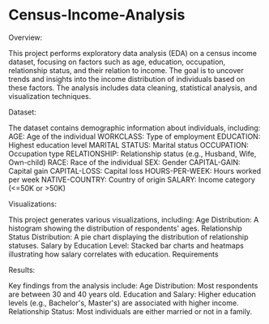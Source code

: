 # Census-Income-Analysis

Overview:

This project performs exploratory data analysis (EDA) on a census income dataset, focusing on factors such as age, education, occupation, relationship status, and their relation to income. The goal is to uncover trends and insights into the income distribution of individuals based on these factors. The analysis includes data cleaning, statistical analysis, and visualization techniques.

Dataset:

The dataset contains demographic information about individuals, including:
AGE: Age of the individual
WORKCLASS: Type of employment
EDUCATION: Highest education level
MARITAL STATUS: Marital status
OCCUPATION: Occupation type
RELATIONSHIP: Relationship status (e.g., Husband, Wife, Own-child)
RACE: Race of the individual
SEX: Gender
CAPITAL-GAIN: Capital gain
CAPITAL-LOSS: Capital loss
HOURS-PER-WEEK: Hours worked per week
NATIVE-COUNTRY: Country of origin
SALARY: Income category (<=50K or >50K)

Visualizations:

This project generates various visualizations, including:
Age Distribution: A histogram showing the distribution of respondents' ages.
Relationship Status Distribution: A pie chart displaying the distribution of relationship statuses.
Salary by Education Level: Stacked bar charts and heatmaps illustrating how salary correlates with education.
Requirements

Results:

Key findings from the analysis include:
Age Distribution: Most respondents are between 30 and 40 years old.
Education and Salary: Higher education levels (e.g., Bachelor's, Master's) are associated with higher income.
Relationship Status: Most individuals are either married or not in a family.
